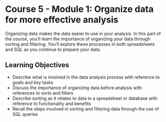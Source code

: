 # Course 5 - Module 1: Organize data for more effective analysis

Organizing data makes the data easier to use in your analysis. In this part of the course, you’ll learn the importance of organizing your data through sorting and filtering. You’ll explore these processes in both spreadsheets and SQL as you continue to prepare your data.

## Learning Objectives

- Describe what is involved in the data analysis process with reference to goals and key tasks
- Discuss the importance of organizing data before analysis with references to sorts and filters
- Describe sorting as it relates to data in a spreadsheet or database with reference to functionality and benefits
- Recall the steps involved in sorting and filtering data through the use of SQL queries